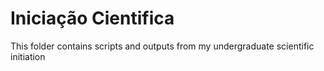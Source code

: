 # Iniciação Cientifica
This folder contains scripts and outputs from my undergraduate scientific initiation
